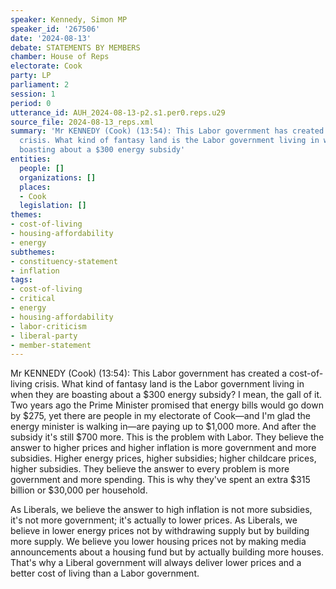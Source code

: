 ```yaml
---
speaker: Kennedy, Simon MP
speaker_id: '267506'
date: '2024-08-13'
debate: STATEMENTS BY MEMBERS
chamber: House of Reps
electorate: Cook
party: LP
parliament: 2
session: 1
period: 0
utterance_id: AUH_2024-08-13-p2.s1.per0.reps.u29
source_file: 2024-08-13_reps.xml
summary: 'Mr KENNEDY (Cook) (13:54): This Labor government has created a cost-of-living
  crisis. What kind of fantasy land is the Labor government living in when they are
  boasting about a $300 energy subsidy'
entities:
  people: []
  organizations: []
  places:
  - Cook
  legislation: []
themes:
- cost-of-living
- housing-affordability
- energy
subthemes:
- constituency-statement
- inflation
tags:
- cost-of-living
- critical
- energy
- housing-affordability
- labor-criticism
- liberal-party
- member-statement
---
```


Mr KENNEDY (Cook) (13:54): This Labor government has created a cost-of-living crisis. What kind of fantasy land is the Labor government living in when they are boasting about a $300 energy subsidy? I mean, the gall of it. Two years ago the Prime Minister promised that energy bills would go down by $275, yet there are people in my electorate of Cook—and I'm glad the energy minister is walking in—are paying up to $1,000 more. And after the subsidy it's still $700 more. This is the problem with Labor. They believe the answer to higher prices and higher inflation is more government and more subsidies. Higher energy prices, higher subsidies; higher childcare prices, higher subsidies. They believe the answer to every problem is more government and more spending. This is why they've spent an extra $315 billion or $30,000 per household.

As Liberals, we believe the answer to high inflation is not more subsidies, it's not more government; it's actually to lower prices. As Liberals, we believe in lower energy prices not by withdrawing supply but by building more supply. We believe you lower housing prices not by making media announcements about a housing fund but by actually building more houses. That's why a Liberal government will always deliver lower prices and a better cost of living than a Labor government.